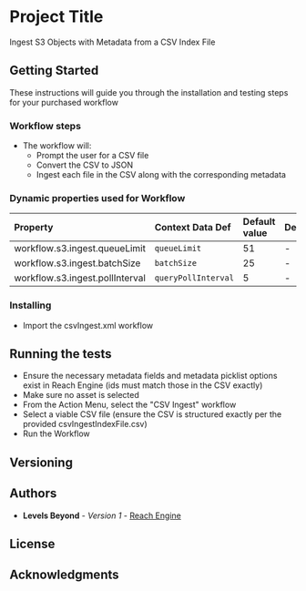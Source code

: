 # Project Title

Ingest S3 Objects with Metadata from a CSV Index File

## Getting Started 

These instructions will guide you through the installation and testing steps for your purchased workflow

### Workflow steps
* The workflow will:
    * Prompt the user for a CSV file
    * Convert the CSV to JSON
    * Ingest each file in the CSV along with the corresponding metadata

### Dynamic properties used for Workflow

| Property | Context Data Def | Default value | Description |
| :--- | :--- | :--- | :--- |
| workflow.s3.ingest.queueLimit | `queueLimit` | 51 | - |
| workflow.s3.ingest.batchSize | `batchSize` | 25 | - |
| workflow.s3.ingest.pollInterval | `queryPollInterval` | 5 | - |


### Installing 
* Import the csvIngest.xml workflow

## Running the tests

* Ensure the necessary metadata fields and metadata picklist options exist in Reach Engine (ids must match those in the CSV exactly)
* Make sure no asset is selected
* From the Action Menu, select the "CSV Ingest" workflow
* Select a viable CSV file (ensure the CSV is structured exactly per the provided csvIngestIndexFile.csv)
* Run the Workflow

## Versioning

## Authors

* **Levels Beyond** - *Version 1* - [Reach Engine](https://www.reachengine.com)

## License

## Acknowledgments

